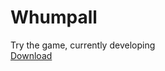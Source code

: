 # Whumpall

Try the game, currently developing <br>
<a href="http://manudicri.altervista.org/whumpall/game.apk" target="_blank">Download</a>

